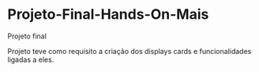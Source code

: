 # Projeto-Final-Hands-On-Mais
Projeto final

Projeto teve como requisito a criação dos displays cards e funcionalidades ligadas a eles.
